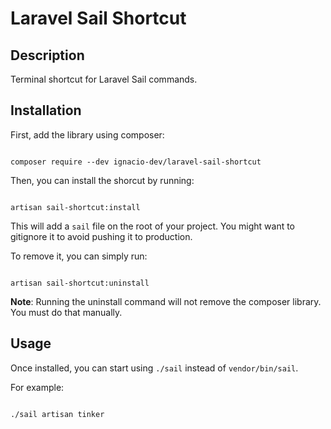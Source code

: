 
# Laravel Sail Shortcut

  

## Description

Terminal shortcut for Laravel Sail commands.

  

## Installation

  

First, add the library using composer:

  

```

composer require --dev ignacio-dev/laravel-sail-shortcut

```

  

Then, you can install the shorcut by running:

  

```

artisan sail-shortcut:install

```

  This will add a ``sail`` file on the root of your project. You might want to gitignore it to avoid pushing it to production.

To remove it, you can simply run:

```

artisan sail-shortcut:uninstall

```

  **Note**: Running the uninstall command will not remove the composer library. You must do that manually.

## Usage

Once installed, you can start using ``./sail`` instead of ``vendor/bin/sail``.

  

For example:

```

./sail artisan tinker

```